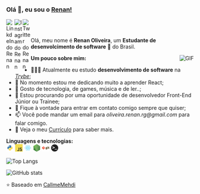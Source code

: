 ### Olá 👋, eu sou o [Renan!](https://ren4ndev.github.io/)

<a href="https://www.linkedin.com/in/isthatrelany06/">
  <img align="left" alt="LinkdeIn do Renan" width="22px" src="https://cdn.jsdelivr.net/npm/simple-icons@v3/icons/linkedin.svg" />
</a>
<a href="https://www.instagram.com/ren4n.dev/">
  <img align="left" alt="Instagram do Renan" width="22px" src="https://cdn.jsdelivr.net/npm/simple-icons@v3/icons/instagram.svg" />
</a>
<a href="https://twitter.com/Ren4nDev">
  <img align="left" alt="Twitter do Renan" width="22px" src="https://cdn.jsdelivr.net/npm/simple-icons@3.12.2/icons/twitter.svg" />
</a>

<br />
<br />

Olá, meu nome é **Renan Oliveira**, um **Estudante de desenvolcimento de software** 🚀 do Brasil. 

  <img align="right" alt="GIF" src="https://i.pinimg.com/originals/e4/26/70/e426702edf874b181aced1e2fa5c6cde.gif" />

**Um pouco sobre mim:**

- 👨🏽‍💻 Atualmente eu estudo **desenvolvimento de software** na _[Trybe](https://www.betrybe.com/)_;
- 🌱 No momento estou me dedicando muito a aprender React; 
- 🤔 Gosto de tecnologia, de games, música e de ler..;
- 💼 Estou procurando por uma oportunidade de desenvolvedor Front-End Júnior ou Trainee;
- 💬 Fique à vontade para entrar em contato comigo sempre que quiser;
- 📫 Você pode mandar um email para _oliveira.renan.rg@gmail.com_ para falar comigo.
- 📝 Veja o meu [Currículo]() para saber mais.


**Linguagens e tecnologias:**  
<code><img height="20" src="https://raw.githubusercontent.com/github/explore/80688e429a7d4ef2fca1e82350fe8e3517d3494d/topics/python/python.png"></code>
<code><img height="20" src="https://raw.githubusercontent.com/github/explore/80688e429a7d4ef2fca1e82350fe8e3517d3494d/topics/javascript/javascript.png"></code>
<code><img height="20" src="https://raw.githubusercontent.com/github/explore/80688e429a7d4ef2fca1e82350fe8e3517d3494d/topics/react/react.png"></code>
<code><img height="20" src="https://raw.githubusercontent.com/github/explore/80688e429a7d4ef2fca1e82350fe8e3517d3494d/topics/nodejs/nodejs.png"></code>
<code><img height="20" src="https://raw.githubusercontent.com/github/explore/80688e429a7d4ef2fca1e82350fe8e3517d3494d/topics/git/git.png"></code>
<code><img height="20" src="https://raw.githubusercontent.com/github/explore/80688e429a7d4ef2fca1e82350fe8e3517d3494d/topics/terminal/terminal.png"></code>

![Top Langs](https://github-readme-stats.vercel.app/api/top-langs/?username=ren4ndev&theme=tokyonight)

![GitHub stats](https://github-readme-stats.vercel.app/api?username=ren4ndev&show_icons=true&theme=tokyonight)

⭐️ Baseado em [CallmeMehdi](https://github.com/CallmeMehdi)
